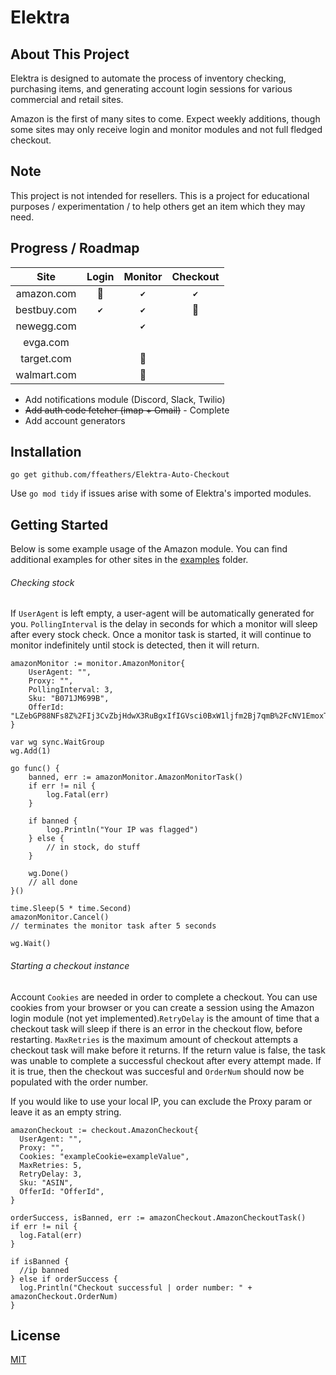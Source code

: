 # Elektra
## About This Project
Elektra is designed to automate the process of inventory checking, purchasing items, and generating account login sessions for various commercial and retail sites.

Amazon is the first of many sites to come. Expect weekly additions, though some sites may only receive login and monitor modules and not full fledged checkout.

## Note
This project is not intended for resellers. This is a project for educational purposes / experimentation / to help others get an item which they may need.

## Progress / Roadmap

| **Site** | **Login** | **Monitor** | **Checkout** |
|:---:|:---:|:---:|:---:|
| amazon.com |:hammer:	|`✔`|`✔`|
| bestbuy.com |`✔`|`✔`|:hammer:	|
| newegg.com ||`✔`| |
| evga.com ||||
| target.com ||:hammer:	||
| walmart.com ||:hammer:	||

* Add notifications module (Discord, Slack, Twilio)
* ~~Add auth code fetcher (imap + Gmail)~~ - Complete
* Add account generators

## Installation
``go get github.com/ffeathers/Elektra-Auto-Checkout``

Use ``go mod tidy`` if issues arise with some of Elektra's imported modules.

## Getting Started
Below is some example usage of the Amazon module. You can find additional examples for other sites in the [examples](https://github.com/ffeathers/Elektra-Auto-Checkout/tree/main/examples) folder.

###### Checking stock
If ``UserAgent`` is left empty, a user-agent will be automatically generated for you. ``PollingInterval`` is the delay in seconds for which a monitor will sleep after every stock check. Once a monitor task is started, it will continue to monitor indefinitely until stock is detected, then it will return.

```  
amazonMonitor := monitor.AmazonMonitor{
	UserAgent: "",
	Proxy: "",
	PollingInterval: 3,
	Sku: "B071JM699B",
	OfferId: "LZebGP88NFs8Z%2FIj3CvZbjHdwX3RuBgxIfIGVsci0BxW1ljfm2Bj7qmB%2FcNV1EmoxTfrm2at4Pt9Nle8IzIfAw%2FphnSjfj%2FERfaI5MbAIN8WWdLGE%2BT%2BXmsUi5es2D8IO56uulqRgEKzWom1U1Xjsg%3D%3D",
}

var wg sync.WaitGroup
wg.Add(1)

go func() {
	banned, err := amazonMonitor.AmazonMonitorTask()
	if err != nil {
		log.Fatal(err)
	}

	if banned {
		log.Println("Your IP was flagged")
	} else {
		// in stock, do stuff
	}
	
	wg.Done()
	// all done
}()

time.Sleep(5 * time.Second)
amazonMonitor.Cancel()
// terminates the monitor task after 5 seconds

wg.Wait()
```
###### Starting a checkout instance
Account ``Cookies`` are needed in order to complete a checkout. You can use cookies from your browser or you can create a session using the Amazon login module (not yet implemented).``RetryDelay`` is the amount of time that a checkout task will sleep if there is an error in the checkout flow, before restarting. ``MaxRetries`` is the maximum amount of checkout attempts a checkout task will make before it returns. If the return value is false, the task was unable to complete a successful checkout after every attempt made. If it is true, then the checkout was succesful and ``OrderNum`` should now be populated with the order number. 

If you would like to use your local IP, you can exclude the Proxy param or leave it as an empty string. 

```
amazonCheckout := checkout.AmazonCheckout{
  UserAgent: "",
  Proxy: "",
  Cookies: "exampleCookie=exampleValue",
  MaxRetries: 5,
  RetryDelay: 3,
  Sku: "ASIN",
  OfferId: "OfferId",
}
  
orderSuccess, isBanned, err := amazonCheckout.AmazonCheckoutTask() 
if err != nil {
  log.Fatal(err)
}

if isBanned {
  //ip banned
} else if orderSuccess {
  log.Println("Checkout successful | order number: " + amazonCheckout.OrderNum)
}
```

## License
[MIT](https://choosealicense.com/licenses/mit)
